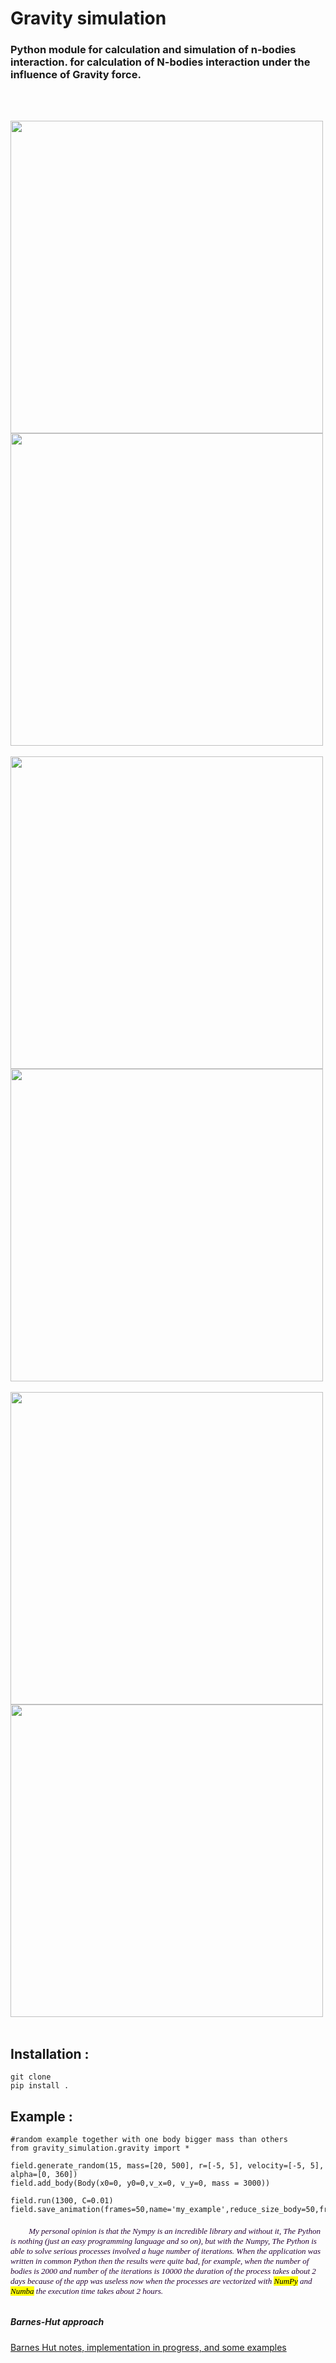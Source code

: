 
# Gravity simulation 
### Python module  for calculation and simulation of n-bodies interaction. for  calculation of N-bodies interaction under  the influence of  Gravity force.

  
<br> <br>
       
   <img height="500" width="500" src="https://daodavid.github.io/gravity-simulation/resources/gift-generated-examples/b-7.gif">
  <img height="500" width="500" src="https://daodavid.github.io/gravity-simulation/resources/gift-generated-examples/b-11.gif"> 
 <br> <br>
  <img height="500" width="500" src="https://daodavid.github.io/gravity-simulation/resources/gift-generated-examples/b-16.gif">    
  <IMG height="500" width="500" src="https://daodavid.github.io/gravity-simulation/resources/gift-generated-examples/b-100.gif"> 
  <br> <br>
  <img height="500" width="500" src="https://daodavid.github.io/gravity-simulation/resources/gift-generated-examples/201-b.gif">    
  <img height="500" width="500" src="https://daodavid.github.io/gravity-simulation/resources/gift-generated-examples/2550-examples.gif"> 
  <br> <br>   
  
## Installation : 
```
git clone 
pip install .

```  
## Example : 

```
#random example together with one body bigger mass than others
from gravity_simulation.gravity import *

field.generate_random(15, mass=[20, 500], r=[-5, 5], velocity=[-5, 5], alpha=[0, 360])
field.add_body(Body(x0=0, y0=0,v_x=0, v_y=0, mass = 3000))

field.run(1300, C=0.01)
field.save_animation(frames=50,name='my_example',reduce_size_body=50,frames=150)

```
  

<h6 face="Times New Roma" size="2" color='#270336' >
<font face="Times New Roma" size="2" color='#270336' >
      &nbsp;&nbsp;&nbsp;&nbsp; &nbsp;&nbsp;&nbsp;&nbsp;My personal opinion is that the  Nympy is an incredible library and without it, The Python is nothing (just an easy programming language and so on), but with the Numpy, The  Python is able to solve serious processes involved a huge number of iterations. When the application was written in common Python then the results were quite bad, for example, when the number of bodies is 2000 and number of the iterations is  10000 the duration of the process takes about 2 days because of the app was useless now when the processes are vectorized with <mark>NumPy</mark> and <mark>Numba</mark> the execution time takes about 2 hours.
    </font>
</h6>
    
 
   
  


##### Barnes-Hut approach
<a href='https://github.com/daodavid/gravity-simulation/blob/BarnesHut_notes_and_implementatios/README.md'>Barnes Hut notes, implementation in progress, and some examples </a>
